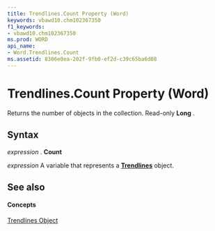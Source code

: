 ```yaml
---
title: Trendlines.Count Property (Word)
keywords: vbawd10.chm102367350
f1_keywords:
- vbawd10.chm102367350
ms.prod: WORD
api_name:
- Word.Trendlines.Count
ms.assetid: 8306e0ea-202f-9fb0-ef2d-c39c65ba6d08
---
```



# Trendlines.Count Property (Word)

Returns the number of objects in the collection. Read-only  **Long** .


## Syntax

 _expression_ . **Count**

 _expression_ A variable that represents a **[Trendlines](trendlines-object-word.md)** object.


## See also


#### Concepts


[Trendlines Object](trendlines-object-word.md)


